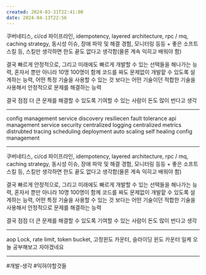 ```yaml
---
created: 2024-03-31T22:41:00
date: 2024-04-13T22:56
---
```

쿠버네티스, ci/cd 파이프라인, idempotency, layered architecture, rpc / mq, caching strategy, 동시성 이슈, 장애 파악 및 해결 경험, 모니터링 등등 + 좋은 소프트스킬 등, 스킬만 생각하면 한도 끝도 없다고 생각함(물론 계속 익히고 배워야 함)

결국 빠르게 안정적으로, 그리고 미래에도 빠르게 개발할 수 있는 선택들을 해나가는 능력, 혼자서 뿐만 아니라 10명 100명이 함께 코드를 짜도 문제없이 개발핱 수 있도록 설계하는 능력, 어떤 특정 기술을 사용할 수 있는 것 보다는 어떤 기술이던 적합한 기술을 사용해서 안정적으로 문제를 해결하는 능력

결국 점점 더 큰 문제를 해결할 수 있도록 기여할 수 있는 사람이 돈도 많이 번다고 생각

---
config management
service discovery
resiliecen
fault tolerance
api management
service security
centralized logging
centralized metrics
distrubted tracing
scheduling
deployment
auto scaling
self healing
config management

---
쿠버네티스, ci/cd 파이프라인, idempotency, layered architecture, rpc / mq, caching strategy, 동시성 이슈, 장애 파악 및 해결 경험, 모니터링 등등 + 좋은 소프트스킬 등, 스킬만 생각하면 한도 끝도 없다고 생각함(물론 계속 익히고 배워야 함)

결국 빠르게 안정적으로, 그리고 미래에도 빠르게 개발할 수 있는 선택들을 해나가는 능력, 혼자서 뿐만 아니라 10명 100명이 함께 코드를 짜도 문제없이 개발핱 수 있도록 설계하는 능력, 어떤 특정 기술을 사용할 수 있는 것 보다는 어떤 기술이던 적합한 기술을 사용해서 안정적으로 문제를 해결하는 능력

결국 점점 더 큰 문제를 해결할 수 있도록 기여할 수 있는 사람이 돈도 많이 번다고 생각

----
aop Lock, rate limit, token bucket, 고정윈도 카운터, 슬라이딩 윈도 카운터 일케 오늘 공부해보고 자야겠네요

---



#개발-생각 
#익혀야할것들